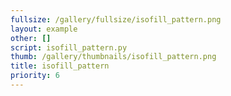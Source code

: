 ```yaml
---
fullsize: /gallery/fullsize/isofill_pattern.png
layout: example
other: []
script: isofill_pattern.py
thumb: /gallery/thumbnails/isofill_pattern.png
title: isofill_pattern
priority: 6
---
```

